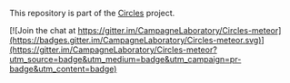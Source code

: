 This repository is part of the [Circles](http://circles.campagnelab.org) project.


[![Join the chat at https://gitter.im/CampagneLaboratory/Circles-meteor](https://badges.gitter.im/CampagneLaboratory/Circles-meteor.svg)](https://gitter.im/CampagneLaboratory/Circles-meteor?utm_source=badge&utm_medium=badge&utm_campaign=pr-badge&utm_content=badge)